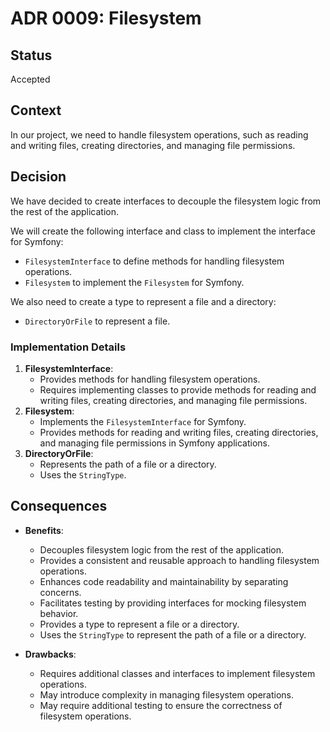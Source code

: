 # ADR 0009: Filesystem

## Status
Accepted

## Context
In our project, we need to handle filesystem operations, such as reading and writing files, creating directories, and managing file permissions.

## Decision
We have decided to create interfaces to decouple the filesystem logic from the rest of the application.

We will create the following interface and class to implement the interface for Symfony:
- `FilesystemInterface` to define methods for handling filesystem operations.
- `Filesystem` to implement the `Filesystem` for Symfony.

We also need to create a type to represent a file and a directory:
- `DirectoryOrFile` to represent a file.

### Implementation Details
1. **FilesystemInterface**:
    - Provides methods for handling filesystem operations.
    - Requires implementing classes to provide methods for reading and writing files, creating directories, and managing file permissions.
2. **Filesystem**:
    - Implements the `FilesystemInterface` for Symfony.
    - Provides methods for reading and writing files, creating directories, and managing file permissions in Symfony applications.
3. **DirectoryOrFile**:
    - Represents the path of a file or a directory.
    - Uses the `StringType`.

## Consequences

- **Benefits**:
    - Decouples filesystem logic from the rest of the application.
    - Provides a consistent and reusable approach to handling filesystem operations.
    - Enhances code readability and maintainability by separating concerns.
    - Facilitates testing by providing interfaces for mocking filesystem behavior.
    - Provides a type to represent a file or a directory.
    - Uses the `StringType` to represent the path of a file or a directory.

- **Drawbacks**:
    - Requires additional classes and interfaces to implement filesystem operations.
    - May introduce complexity in managing filesystem operations.
    - May require additional testing to ensure the correctness of filesystem operations.

